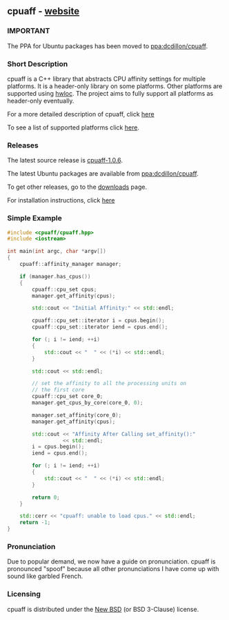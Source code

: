 ## cpuaff - [website](http://dcdillon.github.io/cpuaff)

### IMPORTANT

The PPA for Ubuntu packages has been moved to [ppa:dcdillon/cpuaff](https://launchpad.net/~dcdillon/+archive/ubuntu/cpuaff).

### Short Description

cpuaff is a C++ library that abstracts CPU affinity settings for multiple platforms.  It is a header-only library on some platforms.  Other platforms are supported using [hwloc](http://www.open-mpi.org/projects/hwloc/).  The project aims to fully support all platforms as header-only eventually.

For a more detailed description of cpuaff, click [here](http://dcdillon.github.io/cpuaff/details.html)

To see a list of supported platforms click [here](http://dcdillon.github.io/cpuaff/supported_platforms.html).

### Releases

The latest source release is [cpuaff-1.0.6](http://dcdillon.github.io/cpuaff/releases/cpuaff-1.0.6.tar.gz).

The latest Ubuntu packages are available from [ppa:dcdillon/cpuaff](https://launchpad.net/~dcdillon/+archive/ubuntu/cpuaff).

To get other releases, go to the [downloads](http://dcdillon.github.io/cpuaff/downloads.html) page.

For installation instructions, click [here](http://dcdillon.github.io/cpuaff/installation.html)

### Simple Example

``` cpp
#include <cpuaff/cpuaff.hpp>
#include <iostream>

int main(int argc, char *argv[])
{
    cpuaff::affinity_manager manager;

    if (manager.has_cpus())
    {
        cpuaff::cpu_set cpus;
        manager.get_affinity(cpus);

        std::cout << "Initial Affinity:" << std::endl;

        cpuaff::cpu_set::iterator i = cpus.begin();
        cpuaff::cpu_set::iterator iend = cpus.end();

        for (; i != iend; ++i)
        {
            std::cout << "  " << (*i) << std::endl;
        }

        std::cout << std::endl;

        // set the affinity to all the processing units on
        // the first core
        cpuaff::cpu_set core_0;
        manager.get_cpus_by_core(core_0, 0);

        manager.set_affinity(core_0);
        manager.get_affinity(cpus);

        std::cout << "Affinity After Calling set_affinity():"
                  << std::endl;
        i = cpus.begin();
        iend = cpus.end();

        for (; i != iend; ++i)
        {
            std::cout << "  " << (*i) << std::endl;
        }

        return 0;
    }

    std::cerr << "cpuaff: unable to load cpus." << std::endl;
    return -1;
}
```

### Pronunciation

Due to popular demand, we now have a guide on pronunciation.  cpuaff is pronounced "spoof" because all other pronunciations I have come up with sound like garbled French.

### Licensing

cpuaff is distributed under the [New BSD](http://opensource.org/licenses/BSD-3-Clause) (or BSD 3-Clause) license.
